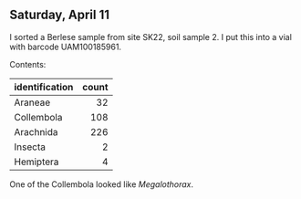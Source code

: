 
## Saturday, April 11

I sorted a Berlese sample from site SK22, soil sample 2. I put this into a vial with barcode UAM100185961.

Contents:

identification|count
:---|---:
Araneae|32
Collembola|108
Arachnida|226
Insecta|2
Hemiptera|4

One of the Collembola looked like *Megalothorax*.
